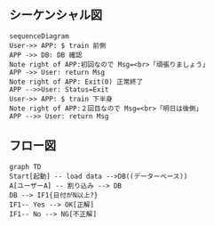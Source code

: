 
## シーケンシャル図

```mermaid
sequenceDiagram
User->> APP: $ train 前側
APP ->> DB: DB 確認
Note right of APP:初回なので Msg=<br>「頑張りましょう」
APP ->> User: return Msg
Note right of APP: Exit(0) 正常終了
APP -->>User: Status=Exit
User->> APP: $ train 下半身
Note right of APP:２回目なので Msg=<br>「明日は後側」
APP -->> User: return Msg

```

## フロー図

```mermaid
graph TD
Start[起動] -- load data -->DB((データーベース))
A[ユーザーA] -- 割り込み --> DB
DB --> IF1{日付がN以上?}
IF1-- Yes --> OK[正解]
IF1-- No --> NG[不正解]
```

<!--stackedit_data:
eyJoaXN0b3J5IjpbNDA4NzQ2MTg1LC0zMDg4ODA5MzksLTE5OT
kyMzUxMF19
-->